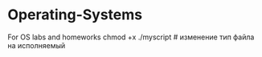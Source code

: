 # Operating-Systems
For OS labs and homeworks
chmod +x ./myscript # изменение тип файла на исполняемый
